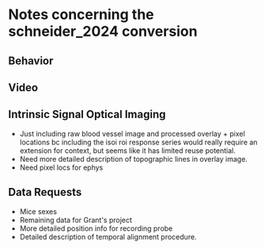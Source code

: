 # Notes concerning the schneider_2024 conversion

## Behavior

## Video

## Intrinsic Signal Optical Imaging
- Just including raw blood vessel image and processed overlay + pixel locations bc including the isoi roi response series would really require an extension for context, but seems like it has limited reuse potential.
- Need more detailed description of topographic lines in overlay image.
- Need pixel locs for ephys

## Data Requests
- Mice sexes
- Remaining data for Grant's project
- More detailed position info for recording probe
- Detailed description of temporal alignment procedure.
